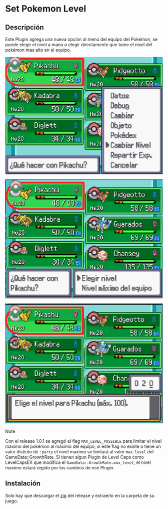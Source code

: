 # Set Pokemon Level

## Descripción

Este Plugin agrega una nueva opción al menú del equipo del Pokémon, se puede elegir el nivel a mano o elegir directamente que tome el nivel del pokémon mas alto en el equipo.

![Menu](images/main.png)

![sub menu](images/sub.png)

![level menu](images/choose.png)

> [!NOTE]
> Con el release 1.0.1 se agregó el flag `MAX_LEVEL_POSSIBLE` para limitar el nivel maximo del pokémon al máximo del equipo, si este flag no existe o tiene un valor distinto de `:party` el nivel maximo se limitará al valor `max_level` del GameData::GrowthRate.
> Si tienen algun Plugin de Level Caps como LevelCapsEX que modifica el `GameData::GrowthRate.max_level`, el nivel maximo estará regido por los cambios de ese Plugin.

## Instalación

Solo hay que descargar el [zip](https://github.com/Pokemon-Fan-Games/SetPokemonLevel/releases/download/v1.0.2/SetPokemonLevel.zip) del release y extraerlo en la carpeta de su juego.
